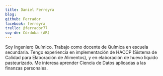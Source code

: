 ```yaml
---
title: Daniel Ferreyra
blog: 
github: Ferrador
facebook: ferreyra
trello: @ferrador77
soy-de: Córdoba (AR)
---
```


Soy Ingeniero Químico. Trabajo como docente de Química en escuela secundaria.
Tengo experiencia en implementación de HACCP (Sistema de Calidad para Elaboración de Alimentos), y en elaboración de huevo líquido pasteurizado.
Me interesa aprender Ciencia de Datos aplicadas a las finanzas personales.
